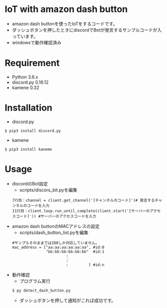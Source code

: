 # IoT with amazon dash button
- amazon dash buttonを使ったIoTをするコードです。
- ダッシュボタンを押したときにdiscordでBotが発言するサンプルコードが入っています。
- windowsで動作確認済み
# Requirement
- Python 3.6.x
- discord.py 0.16.12
- kamene 0.32

# Installation
- discord.py
```
$ pip3 install discord.py
```
- kamene
```
$ pip3 install kaneme
```

# Usage
- discordのBot設定
    - scripts/discors_bit.pyを編集
    ```
    7行目：channel = client.get_channel('[チャンネルのコード]')# 発言するチャンネルのコードを入力
    11行目：client.loop.run_until_complete(client.start('[サーバーのアクセスコード]')) #サーバーのアクセスコードを入力
    ```
- amazon dash buttonのMACアドレスの設定
    - scripts/dash_button_list.pyを編集
    ```
    #サンプルそのままではID0しか対応していません。
    mac_address = ["aa:aa:aa:aa:aa:aa", #id:0
                   "bb:bb:bb:bb:bb:bb"  #id:1
                            :
                            :
                            :         ] #id:n
    ```
- 動作確認
    - プログラム実行
    ```
    $ py detect_dash_button.py
    ```
    - ダッシュボタンを押して通知がこれば成功です。